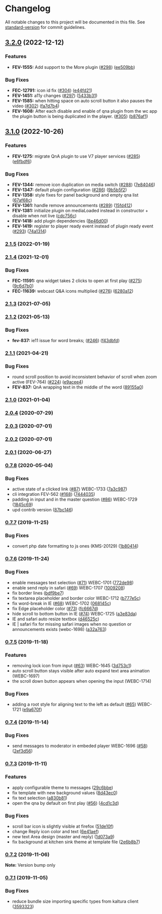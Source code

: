 # Changelog

All notable changes to this project will be documented in this file. See [standard-version](https://github.com/conventional-changelog/standard-version) for commit guidelines.

## [3.2.0](https://github.com/kaltura/playkit-js-qna/compare/v3.1.0...v3.2.0) (2022-12-12)


### Features

* **FEV-1555:** Add support to the More plugin ([#298](https://github.com/kaltura/playkit-js-qna/issues/298)) ([ee509bb](https://github.com/kaltura/playkit-js-qna/commit/ee509bb54e558e9bb8c0cbf15d005c25518e224a))


### Bug Fixes

* **FEC-12791:** icon id fix ([#304](https://github.com/kaltura/playkit-js-qna/issues/304)) ([e44fd21](https://github.com/kaltura/playkit-js-qna/commit/e44fd2151c2fe35ac8a428b2c3aa082c817cdbd3))
* **FEV-1451:** a11y changes ([#297](https://github.com/kaltura/playkit-js-qna/issues/297)) ([5433b31](https://github.com/kaltura/playkit-js-qna/commit/5433b31dccd890fb2e1a5ef0aafc0bff7752cc29))
* **FEV-1585:** when hitting space on auto scroll button it also pauses the video ([#302](https://github.com/kaltura/playkit-js-qna/issues/302)) ([fa7d7b4](https://github.com/kaltura/playkit-js-qna/commit/fa7d7b46f659cdb5c36e259baaa871b0e3896ad9))
* **FEV-1608:** After each disable and enable of qna plugin from the wc app the plugin button is being duplicated in the player. ([#305](https://github.com/kaltura/playkit-js-qna/issues/305)) ([b876af1](https://github.com/kaltura/playkit-js-qna/commit/b876af1b1cd5c194b6f2fa3faab977c1d4404488))

## [3.1.0](https://github.com/kaltura/playkit-js-qna/compare/v2.1.5...v3.1.0) (2022-10-26)


### Features

* **FEV-1275:** migrate QnA plugin to use V7 player services ([#285](https://github.com/kaltura/playkit-js-qna/issues/285)) ([e6fbdf6](https://github.com/kaltura/playkit-js-qna/commit/e6fbdf6965bff8c4db2928f7c05eb6cf2f37c5b4))


### Bug Fixes

* **FEV-1344:** remove icon duplication on media switch ([#288](https://github.com/kaltura/playkit-js-qna/issues/288)) ([7e84046](https://github.com/kaltura/playkit-js-qna/commit/7e840466f2be85dc0bbcdd6090835e24cedd4b97))
* **FEV-1347:** default plugin configuration ([#286](https://github.com/kaltura/playkit-js-qna/issues/286)) ([9b5b5f2](https://github.com/kaltura/playkit-js-qna/commit/9b5b5f25d0f940962d96ac059870808666cf7277))
* **FEV-1358:** style fixes for panel background and empty qna list ([67af68c](https://github.com/kaltura/playkit-js-qna/commit/67af68c5fc6ecd244bc285162f23e81f61e3f8d6))
* **FEV-1361:** handle remove announcements ([#289](https://github.com/kaltura/playkit-js-qna/issues/289)) ([15fd412](https://github.com/kaltura/playkit-js-qna/commit/15fd412f118e42603fc40d6ee9098143495b3e7b))
* **FEV-1381:** initialize plugin on mediaLoaded instead in constructor + disable when not live ([cdc756c](https://github.com/kaltura/playkit-js-qna/commit/cdc756cc121acaa82d6de57adc0d0c86e664d132))
* **FEV-1418:** add plugin dependencies ([8e46d00](https://github.com/kaltura/playkit-js-qna/commit/8e46d009d3f2f1fa0bcb59b9ef0722b537f76668))
* **FEV-1419:** register to player ready event instead of plugin ready event ([#293](https://github.com/kaltura/playkit-js-qna/issues/293)) ([74a1314](https://github.com/kaltura/playkit-js-qna/commit/74a13142d47e4fde2c7bb95dd54ca982fd66d0be))

### [2.1.5](https://github.com/kaltura/playkit-js-qna/compare/v2.1.4...v2.1.5) (2022-01-19)

### [2.1.4](https://github.com/kaltura/playkit-js-qna/compare/v2.1.3...v2.1.4) (2021-12-01)


### Bug Fixes

* **FEC-11591:** qna widget takes 2 clicks to open at first play ([#275](https://github.com/kaltura/playkit-js-qna/issues/275)) ([9c6d7b0](https://github.com/kaltura/playkit-js-qna/commit/9c6d7b0c57ae377e1979ed046d706922084484ea))
* **FEC-11639:** webcast Q&A icons multiplied ([#276](https://github.com/kaltura/playkit-js-qna/issues/276)) ([6280a12](https://github.com/kaltura/playkit-js-qna/commit/6280a12f756a216f15969d8a7ebca1d22b45fbd0))

### [2.1.3](https://github.com/kaltura/playkit-js-qna/compare/v2.1.2...v2.1.3) (2021-07-05)

### [2.1.2](https://github.com/kaltura/playkit-js-qna/compare/v2.1.1...v2.1.2) (2021-05-13)


### Bug Fixes

* **fev-837:** ie11 issue for word breaks; ([#246](https://github.com/kaltura/playkit-js-qna/issues/246)) ([f43dbfd](https://github.com/kaltura/playkit-js-qna/commit/f43dbfd710f4c158ee7dce65a8fb388b1333ad5d))

### [2.1.1](https://github.com/kaltura/playkit-js-qna/compare/v2.1.0...v2.1.1) (2021-04-21)


### Bug Fixes

* round scroll position to avoid inconsistent behavior of scroll when zoom active (FEV-764) ([#224](https://github.com/kaltura/playkit-js-qna/issues/224)) ([e9acee4](https://github.com/kaltura/playkit-js-qna/commit/e9acee4d44c0efca6d94a31469dbba21c1919a37))
* **FEV-837:** QnA wrapping text in the middle of the word  ([89155a0](https://github.com/kaltura/playkit-js-qna/commit/89155a07abcbfbd154d426b09293a7ae0f416de2))

### [2.1.0](https://github.com/kaltura/playkit-js-qna/compare/v2.0.4...v2.1.0) (2021-01-04)

### [2.0.4](https://github.com/kaltura/playkit-js-qna/compare/v2.0.3...v2.0.4) (2020-07-29)

### [2.0.3](https://github.com/kaltura/playkit-js-qna/compare/v2.0.2...v2.0.3) (2020-07-01)

### [2.0.2](https://github.com/kaltura/playkit-js-qna/compare/v2.0.1...v2.0.2) (2020-07-01)

### [2.0.1](https://github.com/kaltura/playkit-js-qna/compare/v2.0.0...v2.0.1) (2020-06-27)

### [0.7.8](https://github.com/kaltura/playkit-js-qna/compare/v0.7.7...v2.0.0) (2020-05-04)


### Bug Fixes

* active state of a clicked link ([#87](https://github.com/kaltura/playkit-js-qna/issues/87)) WEBC-1733 ([7a3c987](https://github.com/kaltura/playkit-js-qna/commit/7a3c98727d30e41d2736ad25206fe8c640a29ede))
* cli integration FEV-562 ([#168](https://github.com/kaltura/playkit-js-qna/issues/168)) ([7444035](https://github.com/kaltura/playkit-js-qna/commit/7444035ae3c30d6d0b7f3bd79d5475f1cd40d670))
* padding in input and in the master question ([#86](https://github.com/kaltura/playkit-js-qna/issues/86)) WEBC-1729 ([1845c69](https://github.com/kaltura/playkit-js-qna/commit/1845c6965b9812be3033978a2a06e5c6c452a2ef))
* upd contrib version ([87bc146](https://github.com/kaltura/playkit-js-qna/commit/87bc146a68c4f708b89340fb5acd8e86ae264d2c))

### [0.7.7](https://github.com/kaltura/playkit-js-qna/compare/v0.7.6...v0.7.7) (2019-11-25)


### Bug Fixes

* convert php date formatting to js ones (KMS-20129) ([1b80414](https://github.com/kaltura/playkit-js-qna/commit/1b80414d646b09be37acf3abe6e8e4857804494a))

### [0.7.6](https://github.com/kaltura/playkit-js-qna/compare/v0.7.5-next.0...v0.7.6) (2019-11-24)


### Bug Fixes

* enable messages text selection ([#71](https://github.com/kaltura/playkit-js-qna/issues/71)) WEBC-1701 ([772de98](https://github.com/kaltura/playkit-js-qna/commit/772de983892cba953ed5086f806cd43ec6994d8e))
* enable send reply in safari ([#69](https://github.com/kaltura/playkit-js-qna/issues/69)) WEBC-1707 ([1009208](https://github.com/kaltura/playkit-js-qna/commit/1009208ea3f45160873d1397cb92f757b6442f38))
* fix border lines ([bdf9be7](https://github.com/kaltura/playkit-js-qna/commit/bdf9be7b8c734077e4ddbf5dac5a85d416f3f845))
* fix textarea placeholder and border color WEBC-1712 ([b777e5c](https://github.com/kaltura/playkit-js-qna/commit/b777e5cd12a1338364cdcbbb9ecf5aad54071ee6))
* fix word-break in IE ([#68](https://github.com/kaltura/playkit-js-qna/issues/68)) WEBC-1702 ([068145c](https://github.com/kaltura/playkit-js-qna/commit/068145c42a977d66c2cf3a29f38d85404ce9cc78))
* fix Edge placeholder color ([#73](https://github.com/kaltura/playkit-js-qna/issues/73)) ([fc6667d](https://github.com/kaltura/playkit-js-qna/commit/fc6667d0926dcdc3dfb85fa9e2da13a6e568c4fe))
* hide scroll to bottom button in IE ([#74](https://github.com/kaltura/playkit-js-qna/issues/74)) WEBC-1725 ([a3e83da](https://github.com/kaltura/playkit-js-qna/commit/a3e83da8bf1648e25f685701e369680de0b8ec05))
* IE and safari auto resize textbox ([d46525c](https://github.com/kaltura/playkit-js-qna/commit/d46525c24a0e27dbdd558284c797efc2a93fb057))
* IE | safari fix for missing safari images when no question or announcements exists (webc-1698) ([a32a763](https://github.com/kaltura/playkit-js-qna/commit/a32a76324169431cc871f4d41f8fb80ef6c0b211))

### [0.7.5](https://github.com/kaltura/playkit-js-qna/compare/v0.7.4...v0.7.5) (2019-11-18)


### Features

* removing lock icon from input ([#63](https://github.com/kaltura/playkit-js-qna/issues/63)) WEBC-1645 ([3d753c1](https://github.com/kaltura/playkit-js-qna/commit/3d753c12a5794737f0bee152d245bebd838282a8))
* auto scroll button stays visible after auto expand text area animation (WEBC-1697)
* the scroll down button appears when opening the input (WEBC-1714)

### Bug Fixes

* adding a root style for aligning text to the left as default ([#65](https://github.com/kaltura/playkit-js-qna/issues/65)) WEBC-1721 ([e9a670f](https://github.com/kaltura/playkit-js-qna/commit/e9a670fabfa0e74fa693c5aa3e447b2834c71c2c))

### [0.7.4](https://github.com/kaltura/playkit-js-qna/compare/v0.7.3...v0.7.4) (2019-11-14)


### Bug Fixes

* send messages to moderator in embeded player  WEBC-1696 ([#58](https://github.com/kaltura/playkit-js-qna/issues/58)) ([2ef3d56](https://github.com/kaltura/playkit-js-qna/commit/2ef3d561b7df45d10c25c09c820a6deafddaa745))

### [0.7.3](https://github.com/kaltura/playkit-js-qna/compare/v0.7.2...v0.7.3) (2019-11-11)


### Features

*  apply configurable theme to messages ([29c6bbe](https://github.com/kaltura/playkit-js-qna/commit/29c6bbe986ee2177be88da8b3a839267870de76d))
* fix template with new background values ([8d43ec0](https://github.com/kaltura/playkit-js-qna/commit/8d43ec0e6fc9fedae8a549fca7c01565eb5236c7))
*  fix text selection ([a830b81](https://github.com/kaltura/playkit-js-qna/commit/a830b81ee7008d044eac62b26a4432e7b4342090))
* open the qna by default on first play ([#56](https://github.com/kaltura/playkit-js-qna/issues/56)) ([4cd1c3d](https://github.com/kaltura/playkit-js-qna/commit/4cd1c3d92eef30faa6bbc06c602bdb984478e8c8))


### Bug Fixes

*  scroll bar icon is slightly visible at firefox ([51de10f](https://github.com/kaltura/playkit-js-qna/commit/51de10f80f4d71ce2bf4a38c7be1005e1f3b772b))
*  change Reply icon color and text ([6e41aef](https://github.com/kaltura/playkit-js-qna/commit/6e41aefaca935cc541e82cfaad1b47899e2491b2))
* new text Area design (master and reply) ([1d073a9](https://github.com/kaltura/playkit-js-qna/commit/1d073a997b68bcdbc0e92623d6f182414fddf7e2))
* fix background at kitchen sink theme at template file ([2e6b8b7](https://github.com/kaltura/playkit-js-qna/commit/2e6b8b71722ab4adaf1850431d2c93ee167a4046))


### [0.7.2](https://github.com/kaltura/playkit-js-qna/compare/v0.7.1...v0.7.2) (2019-11-06)

**Note:** Version bump only



### [0.7.1](https://github.com/kaltura/playkit-js-qna/compare/v0.7.0...v0.7.1) (2019-11-05)


### Bug Fixes

* reduce bundle size importing specific types from kaltura client ([3593323](https://github.com/kaltura/playkit-js-qna/commit/35933231cd3e354b4527fb0dcbd10d54b92be9e9))
